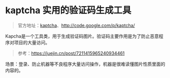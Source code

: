 # kaptcha 实用的验证码生成工具

> 官方地址：[kaptcha](https://github.com/penggle/kaptcha)、http://code.google.com/p/kaptcha/

Kapcha是一个工具类，用于生成验证码图片。验证码主要作用是为了防止恶意程序对项目的大量访问。

> 参考：https://juejin.cn/post/7211415965240934461

场景：登录、防止机器等不良程序大量访问操作，机器是很难读懂图片性质里面的内容的。